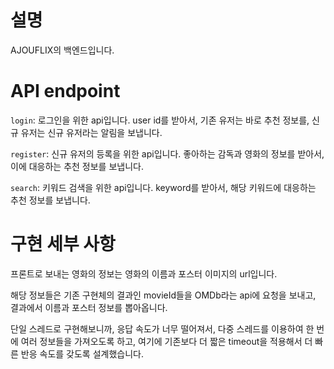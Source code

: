 # 설명

AJOUFLIX의 백엔드입니다.

# API endpoint

`login`: 로그인을 위한 api입니다. user id를 받아서, 기존 유저는 바로 추천 정보를, 신규 유저는 신규 유저라는 알림을 보냅니다.

`register`: 신규 유저의 등록을 위한 api입니다. 좋아하는 감독과 영화의 정보를 받아서, 이에 대응하는 추천 정보를 보냅니다.

`search`: 키워드 검색을 위한 api입니다. keyword를 받아서, 해당 키워드에 대응하는 추천 정보를 보냅니다.

# 구현 세부 사항

프론트로 보내는 영화의 정보는 영화의 이름과 포스터 이미지의 url입니다.

해당 정보들은 기존 구현체의 결과인 movieId들을 OMDb라는 api에 요청을 보내고, 결과에서 이름과 포스터 정보를 뽑아옵니다.

단일 스레드로 구현해보니까, 응답 속도가 너무 떨어져서, 다중 스레드를 이용하여 한 번에 여러 정보들을 가져오도록 하고, 여기에 기존보다 더 짧은 timeout을 적용해서 더 빠른 반응 속도를 갖도록 설계했습니다.

